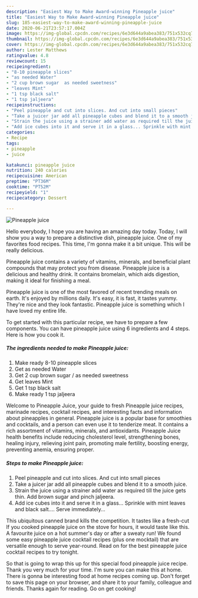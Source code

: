 ```yaml
---
description: "Easiest Way to Make Award-winning Pineapple juice"
title: "Easiest Way to Make Award-winning Pineapple juice"
slug: 185-easiest-way-to-make-award-winning-pineapple-juice
date: 2020-06-21T23:57:17.004Z
image: https://img-global.cpcdn.com/recipes/6e3d644a9abea383/751x532cq70/pineapple-juice-recipe-main-photo.jpg
thumbnail: https://img-global.cpcdn.com/recipes/6e3d644a9abea383/751x532cq70/pineapple-juice-recipe-main-photo.jpg
cover: https://img-global.cpcdn.com/recipes/6e3d644a9abea383/751x532cq70/pineapple-juice-recipe-main-photo.jpg
author: Lester Matthews
ratingvalue: 4.8
reviewcount: 15
recipeingredient:
- "8-10 pineapple slices"
- "as needed Water"
- "2 cup brown sugar  as needed sweetness"
- "leaves Mint"
- "1 tsp black salt"
- "1 tsp jaljeera"
recipeinstructions:
- "Peel pineapple and cut into slices. And cut into small pieces"
- "Take a juicer jar add all pineapple cubes and blend it to a smooth juice."
- "Strain the juice using a strainer add water as required till the juice gets thin. Add brown sugar and pinch jaljeera."
- "Add ice cubes into it and serve it in a glass... Sprinkle with mint leaves and black salt.... Serve immediately..."
categories:
- Recipe
tags:
- pineapple
- juice

katakunci: pineapple juice 
nutrition: 240 calories
recipecuisine: American
preptime: "PT36M"
cooktime: "PT52M"
recipeyield: "1"
recipecategory: Dessert

---
```



![Pineapple juice](https://img-global.cpcdn.com/recipes/6e3d644a9abea383/751x532cq70/pineapple-juice-recipe-main-photo.jpg)

Hello everybody, I hope you are having an amazing day today. Today, I will show you a way to prepare a distinctive dish, pineapple juice. One of my favorites food recipes. This time, I'm gonna make it a bit unique. This will be really delicious.

Pineapple juice contains a variety of vitamins, minerals, and beneficial plant compounds that may protect you from disease. Pineapple juice is a delicious and healthy drink. It contains bromelain, which aids digestion, making it ideal for finishing a meal.

Pineapple juice is one of the most favored of recent trending meals on earth. It's enjoyed by millions daily. It's easy, it is fast, it tastes yummy. They're nice and they look fantastic. Pineapple juice is something which I have loved my entire life.


To get started with this particular recipe, we have to prepare a few components. You can have pineapple juice using 6 ingredients and 4 steps. Here is how you cook it.

<!--inarticleads1-->

##### The ingredients needed to make Pineapple juice:

1. Make ready 8-10 pineapple slices
1. Get as needed Water
1. Get 2 cup brown sugar / as needed sweetness
1. Get leaves Mint
1. Get 1 tsp black salt
1. Make ready 1 tsp jaljeera


Welcome to Pineapple Juice, your guide to fresh Pineapple juice recipes, marinade recipes, cocktail recipes, and interesting facts and information about pineapples in general. Pineapple juice is a popular base for smoothies and cocktails, and a person can even use it to tenderize meat. It contains a rich assortment of vitamins, minerals, and antioxidants. Pineapple Juice health benefits include reducing cholesterol level, strengthening bones, healing injury, relieving joint pain, promoting male fertility, boosting energy, preventing anemia, ensuring proper. 

<!--inarticleads2-->

##### Steps to make Pineapple juice:

1. Peel pineapple and cut into slices. And cut into small pieces
1. Take a juicer jar add all pineapple cubes and blend it to a smooth juice.
1. Strain the juice using a strainer add water as required till the juice gets thin. Add brown sugar and pinch jaljeera.
1. Add ice cubes into it and serve it in a glass... Sprinkle with mint leaves and black salt.... Serve immediately...


This ubiquitous canned brand kills the competition. It tastes like a fresh-cut If you cooked pineapple juice on the stove for hours, it would taste like this. A favourite juice on a hot summer&#39;s day or after a sweaty run! We found some easy pineapple juice cocktail recipes (plus one mocktail) that are versatile enough to serve year-round. Read on for the best pineapple juice cocktail recipes to try tonight. 

So that is going to wrap this up for this special food pineapple juice recipe. Thank you very much for your time. I'm sure you can make this at home. There is gonna be interesting food at home recipes coming up. Don't forget to save this page on your browser, and share it to your family, colleague and friends. Thanks again for reading. Go on get cooking!
